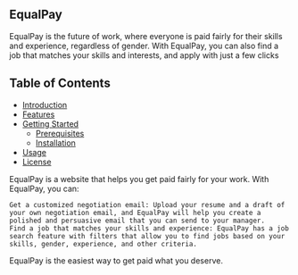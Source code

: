 ## EqualPay

EqualPay is the future of work, where everyone is paid fairly for their skills and experience, regardless of gender. With EqualPay, you can also find a job that matches your skills and interests, and apply with just a few clicks

## Table of Contents
- [Introduction](#introduction)
- [Features](#features)
- [Getting Started](#getting-started)
  - [Prerequisites](#prerequisites)
  - [Installation](#installation)
- [Usage](#usage)
- [License](#license)


EqualPay is a website that helps you get paid fairly for your work. With EqualPay, you can:

    Get a customized negotiation email: Upload your resume and a draft of your own negotiation email, and EqualPay will help you create a polished and persuasive email that you can send to your manager.
    Find a job that matches your skills and experience: EqualPay has a job search feature with filters that allow you to find jobs based on your skills, gender, experience, and other criteria.

EqualPay is the easiest way to get paid what you deserve.
